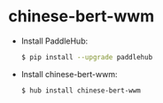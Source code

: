 # chinese-bert-wwm
* Install PaddleHub: 

    ```bash
    $ pip install --upgrade paddlehub
    ```

* Install chinese-bert-wwm: 

    ```bash
    $ hub install chinese-bert-wwm
    ```
